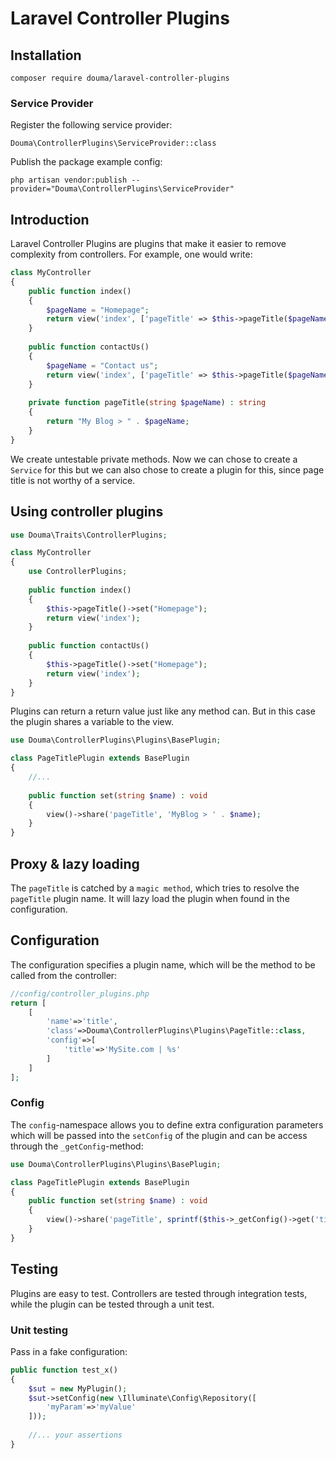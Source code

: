 # Laravel Controller Plugins

## Installation

`composer require douma/laravel-controller-plugins`

### Service Provider

Register the following service provider:

`Douma\ControllerPlugins\ServiceProvider::class`

Publish the package example config:

`php artisan vendor:publish --provider="Douma\ControllerPlugins\ServiceProvider"`

## Introduction 

Laravel Controller Plugins are plugins that make it easier to remove complexity from controllers.
For example, one would write:

```php
class MyController
{
    public function index()    
    {
        $pageName = "Homepage";
        return view('index', ['pageTitle' => $this->pageTitle($pageName)]);
    }
    
    public function contactUs()    
    {
        $pageName = "Contact us";
        return view('index', ['pageTitle' => $this->pageTitle($pageName)]);
    }
    
    private function pageTitle(string $pageName) : string 
    {
        return "My Blog > " . $pageName;
    }
}
```

We create untestable private methods. Now we can chose to create a `Service` for
this but we can also chose to create a plugin for this, since page title
is not worthy of a service.

## Using controller plugins 

```php
use Douma\Traits\ControllerPlugins;

class MyController
{
    use ControllerPlugins;
    
    public function index()    
    {
        $this->pageTitle()->set("Homepage");
        return view('index');
    }
    
    public function contactUs()    
    {
        $this->pageTitle()->set("Homepage");
        return view('index');
    }
}
```

Plugins can return a return value just like any method can. But in this case 
the plugin shares a variable to the view.

```php
use Douma\ControllerPlugins\Plugins\BasePlugin;

class PageTitlePlugin extends BasePlugin
{
    //...
    
    public function set(string $name) : void 
    {
        view()->share('pageTitle', 'MyBlog > ' . $name);
    }
}
```

## Proxy & lazy loading 

The `pageTitle` is catched by a `magic method`, which tries to resolve the `pageTitle`
plugin name. It will lazy load the plugin when found in the configuration. 

## Configuration

The configuration specifies a plugin name, which will be the method to be called from the controller:

```php
//config/controller_plugins.php
return [
    [
        'name'=>'title',
        'class'=>Douma\ControllerPlugins\Plugins\PageTitle::class,
        'config'=>[
            'title'=>'MySite.com | %s'
        ]
    ]
];

```

### Config

The `config`-namespace allows you to define extra configuration parameters
which will be passed into the `setConfig` of the plugin and can be access through the `_getConfig`-method:

```php
use Douma\ControllerPlugins\Plugins\BasePlugin;

class PageTitlePlugin extends BasePlugin
{    
    public function set(string $name) : void 
    {
        view()->share('pageTitle', sprintf($this->_getConfig()->get('title'), $name));
    }
}
```

## Testing

Plugins are easy to test. Controllers are tested through integration tests, while the plugin can be tested
through a unit test.

### Unit testing

Pass in a fake configuration:

```php
public function test_x()
{
    $sut = new MyPlugin();
    $sut->setConfig(new \Illuminate\Config\Repository([
        'myParam'=>'myValue'
    ]));
    
    //... your assertions
}
```
